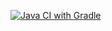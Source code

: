 [![Java CI with Gradle](https://github.com/TanyaTyshko/Rest/actions/workflows/gradle.yml/badge.svg)](https://github.com/TanyaTyshko/Rest/actions/workflows/gradle.yml)